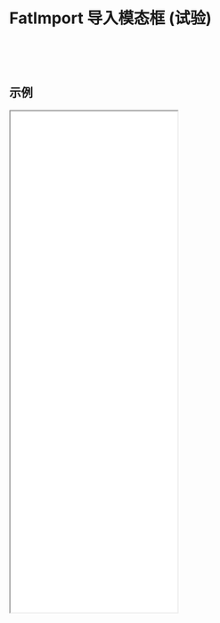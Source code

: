 # FatImport 导入模态框 (试验)

<br>
<br>
<br>

## 示例

<iframe class="demo-frame" style="height: 900px" src="./fat-import.demo.html" />

